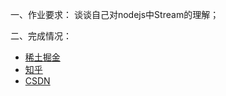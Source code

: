 一、作业要求： 谈谈自己对nodejs中Stream的理解；

二、完成情况：
- [稀土掘金](https://juejin.im/post/5a75c7166fb9a063451490a3)
- [知乎](https://zhuanlan.zhihu.com/p/33566350)
- [CSDN](http://blog.csdn.net/j_andy/article/details/79250220)